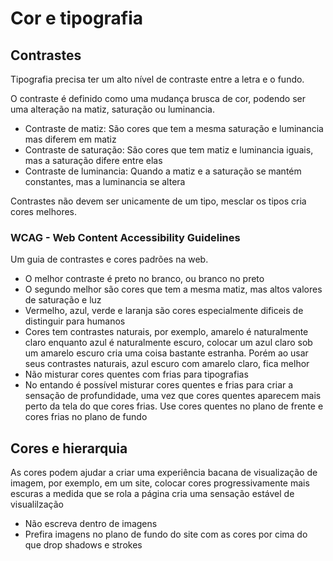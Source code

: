 # Cor e tipografia
## Contrastes
Tipografia precisa ter um alto nível de contraste entre a letra e o fundo.

O contraste é definido como uma mudança brusca de cor, podendo ser uma alteração na matiz, saturação ou luminancia.

- Contraste de matiz: São cores que tem a mesma saturação e luminancia mas diferem em matiz
- Contraste de saturação: São cores que tem matiz e luminancia iguais, mas a saturação difere entre elas
- Contraste de luminancia: Quando a matiz e a saturação se mantém constantes, mas a luminancia se altera

Contrastes não devem ser unicamente de um tipo, mesclar os tipos cria cores melhores.

### WCAG - Web Content Accessibility Guidelines
Um guia de contrastes e cores padrões na web.

- O melhor contraste é preto no branco, ou branco no preto
- O segundo melhor são cores que tem a mesma matiz, mas altos valores de saturação e luz
- Vermelho, azul, verde e laranja são cores especialmente dificeis de distinguir para humanos
- Cores tem contrastes naturais, por exemplo, amarelo é naturalmente claro enquanto azul é naturalmente escuro, colocar um azul claro
sob um amarelo escuro cria uma coisa bastante estranha. Porém ao usar seus contrastes naturais, azul escuro com amarelo claro, fica melhor
- Não misturar cores quentes com frias para tipografias
- No entando é possível misturar cores quentes e frias para criar a sensação de profundidade, uma vez que cores quentes aparecem mais
perto da tela do que cores frias. Use cores quentes no plano de frente e cores frias no plano de fundo

## Cores e hierarquia
As cores podem ajudar a criar uma experiência bacana de visualização de imagem, por exemplo, em um site, colocar cores progressivamente mais escuras a medida que se rola a página cria uma sensação estável de visualilzação

- Não escreva dentro de imagens
- Prefira imagens no plano de fundo do site com as cores por cima do que drop shadows e strokes